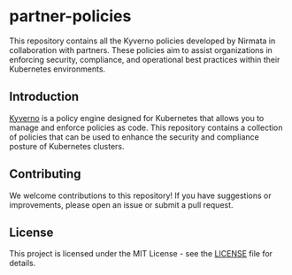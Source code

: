 # partner-policies

This repository contains all the Kyverno policies developed by Nirmata in collaboration with partners. These policies aim to assist organizations in enforcing security, compliance, and operational best practices within their Kubernetes environments.

## Introduction

[Kyverno](https://kyverno.io/) is a policy engine designed for Kubernetes that allows you to manage and enforce policies as code. This repository contains a collection of policies that can be used to enhance the security and compliance posture of Kubernetes clusters.


## Contributing

We welcome contributions to this repository! If you have suggestions or improvements, please open an issue or submit a pull request.

## License

This project is licensed under the MIT License - see the [LICENSE](LICENSE) file for details.